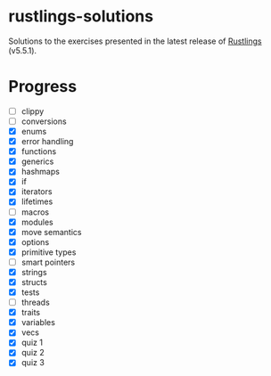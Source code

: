 # rustlings-solutions

Solutions to the exercises presented in the latest release of [Rustlings](https://github.com/rust-lang/rustlings) (v5.5.1).

# Progress

- [ ] clippy
- [ ] conversions
- [x] enums
- [x] error handling
- [x] functions
- [x] generics
- [x] hashmaps
- [x] if
- [x] iterators
- [x] lifetimes
- [ ] macros
- [x] modules
- [x] move semantics
- [x] options
- [x] primitive types
- [ ] smart pointers
- [x] strings
- [x] structs
- [x] tests
- [ ] threads
- [x] traits
- [x] variables
- [x] vecs
- [x] quiz 1
- [x] quiz 2
- [x] quiz 3